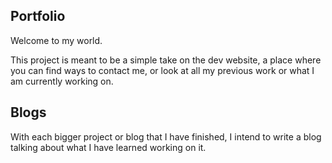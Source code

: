 ## Portfolio

Welcome to my world.

This project is meant to be a simple take on the dev website, a place where you can find ways to contact me, or look at all my previous work or what I am currently working on.

## Blogs

With each bigger project or blog that I have finished, I intend to write a blog talking about what I have learned working on it.
